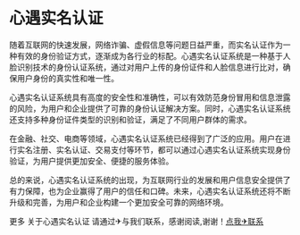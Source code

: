 # 心遇实名认证

随着互联网的快速发展，网络诈骗、虚假信息等问题日益严重，而实名认证作为一种有效的身份验证方式，逐渐成为各行业的标配。心遇实名认证系统是一种基于人脸识别技术的身份认证系统，通过对用户上传的身份证件和人脸信息进行比对，确保用户身份的真实性和唯一性。

心遇实名认证系统具有高度的安全性和准确性，可以有效防范身份冒用和信息泄露的风险，为用户和企业提供了可靠的身份认证解决方案。同时，心遇实名认证系统还支持多种身份证件类型的识别和验证，满足了不同用户群体的需求。

在金融、社交、电商等领域，心遇实名认证系统已经得到了广泛的应用。用户在进行实名注册、实名认证、交易支付等环节，都可以通过心遇实名认证系统实现身份验证，为用户提供更加安全、便捷的服务体验。

总的来说，心遇实名认证系统的出现，为互联网行业的发展和用户信息安全提供了有力保障，也为企业赢得了用户的信任和口碑。未来，心遇实名认证系统还将不断升级和完善，为用户和企业构建一个更加安全可靠的网络环境。

更多 关于心遇实名认证 请通过✈与我们联系，感谢阅读,谢谢！[点我✈联系](https://ww.k02.cc)